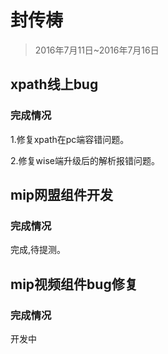 # 封传梼

> 2016年7月11日~2016年7月16日

## xpath线上bug

### 完成情况

1.修复xpath在pc端容错问题。

2.修复wise端升级后的解析报错问题。

## mip网盟组件开发

### 完成情况

完成,待提测。

## mip视频组件bug修复

### 完成情况

开发中

